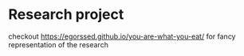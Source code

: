# Research project 
checkout https://egorssed.github.io/you-are-what-you-eat/ for fancy representation of the research

